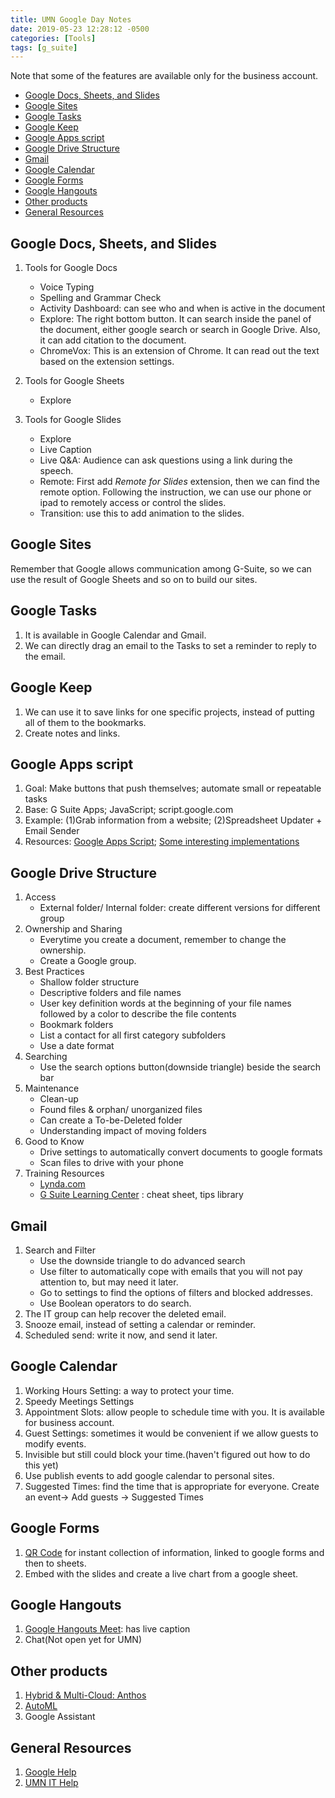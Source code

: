 ```yaml
---
title: UMN Google Day Notes
date: 2019-05-23 12:28:12 -0500
categories: [Tools]
tags: [g_suite]
---
```


Note that some of the features are available only for the business account.

- [Google Docs, Sheets, and Slides](#google-docs-sheets-and-slides)
- [Google Sites](#google-sites)
- [Google Tasks](#google-tasks)
- [Google Keep](#google-keep)
- [Google Apps script](#google-apps-script)
- [Google Drive Structure](#google-drive-structure)
- [Gmail](#gmail)
- [Google Calendar](#google-calendar)
- [Google Forms](#google-forms)
- [Google Hangouts](#google-hangouts)
- [Other products](#other-products)
- [General Resources](#general-resources)

## Google Docs, Sheets, and Slides

1. Tools for Google Docs
    - Voice Typing
    - Spelling and Grammar Check
    - Activity Dashboard: can see who and when is active in the document
    - Explore: The right bottom button. It can search inside the panel of the document, either google search or search in Google Drive. Also, it can add citation to the document.
    - ChromeVox: This is an extension of Chrome. It can read out the text based on the extension settings.

2. Tools for Google Sheets
    - Explore

3. Tools for Google Slides
    - Explore
    - Live Caption
    - Live Q&A: Audience can ask questions using a link during the speech.
    - Remote: First add *Remote for Slides* extension, then we can find the remote option. Following the instruction, we can use our phone or ipad to remotely access or control the slides.
    - Transition: use this to add animation to the slides.

## Google Sites
Remember that Google allows communication among G-Suite, so we can use the result of Google Sheets and so on to build our sites.

## Google Tasks
1. It is available in Google Calendar and Gmail.
2. We can directly drag an email to the Tasks to set a reminder to reply to the email.

## Google Keep
1. We can use it to save links for one specific projects, instead of putting all of them to the bookmarks.
2. Create notes and links.

## Google Apps script
1. Goal: Make buttons that push themselves; automate small or repeatable tasks
2. Base: G Suite Apps; JavaScript; script.google.com
3. Example: (1)Grab information from a website; (2)Spreadsheet Updater + Email Sender
4. Resources: [Google Apps Script](https://developers.google.com/apps-script/); 
[Some interesting implementations](https://ctrlq.org/dev/google-apps-script)

## Google Drive Structure
1. Access
    - External folder/ Internal folder: create different versions for different group
2. Ownership and Sharing
    - Everytime you create a document, remember to change the ownership.
    - Create a Google group.
3. Best Practices
    - Shallow folder structure
    - Descriptive folders and file names
    - User key definition words at the beginning of your file names followed by a color to describe the file contents
    - Bookmark folders
    - List a contact for all first category subfolders
    - Use a date format
4. Searching
    - Use the search options button(downside triangle) beside the search bar
5. Maintenance
    - Clean-up
    - Found files & orphan/ unorganized files
    - Can create a To-be-Deleted folder
    - Understanding impact of moving folders
6. Good to Know
    - Drive settings to automatically convert documents to google formats
    - Scan files to drive with your phone
7. Training Resources
    - [Lynda.com](https://www.lynda.com/)
    - [G Suite Learning Center](https://www.lynda.com/) : cheat sheet, tips library

## Gmail
1. Search and Filter
    - Use the downside triangle to do advanced search 
    - Use filter to automatically cope with emails that you will not pay attention to, but may need it later.
    - Go to settings to find the options of filters and blocked addresses.
    - Use Boolean operators to do search.
2. The IT group can help recover the deleted email.
3. Snooze email, instead of setting a calendar or reminder.
4. Scheduled send: write it now, and send it later.

## Google Calendar
1. Working Hours Setting: a way to protect your time.
2. Speedy Meetings Settings
3. Appointment Slots: allow people to schedule time with you. It is available for business account.
4. Guest Settings: sometimes it would be convenient if we allow guests to modify events.
5. Invisible but still could block your time.(haven't figured out how to do this yet)
6. Use publish events to add google calendar to personal sites.
7. Suggested Times: find the time that is appropriate for everyone. Create an event-> Add guests -> Suggested Times

## Google Forms
1. [QR Code](https://www.the-qrcode-generator.com/) for instant collection of information, linked to google forms and then to sheets.
2. Embed with the slides and create a live chart from a google sheet.

## Google Hangouts
1. [Google Hangouts Meet](https://gsuite.google.com/products/meet/): has live caption
2. Chat(Not open yet for UMN)

## Other products
1. [Hybrid & Multi-Cloud: Anthos](https://cloud.google.com/anthos/)
2. [AutoML](https://cloud.google.com/automl/)
3. Google Assistant

## General Resources
1. [Google Help](https://support.google.com/)
2. [UMN IT Help](https://it.umn.edu/technology-help-our-staff)

